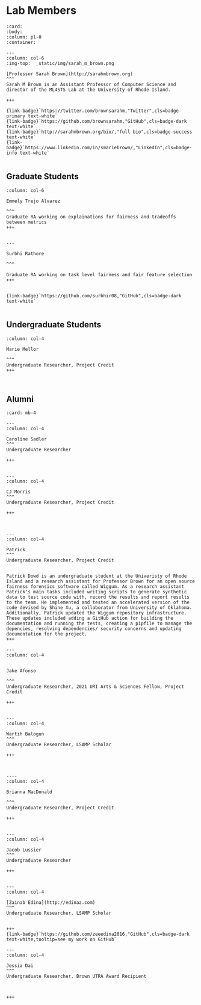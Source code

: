# Lab Members




````{panels}
:card:
:body:
:column: pl-0
:container:

---
:column: col-6
:img-top:  _static/img/sarah_m_brown.png

[Professor Sarah Brown](http://sarahmbrown.org)
^^^
Sarah M Brown is an Assistant Professor of Computer Science and director of the ML4STS Lab at the University of Rhode Island.

+++

{link-badge}`https://twitter.com/brownsarahm,"Twitter",cls=badge-primary text-white`
{link-badge}`https://github.com/brownsarahm,"GitHub",cls=badge-dark text-white`
{link-badge}`http://sarahmbrown.org/bio/,"full bio",cls=badge-success text-white`
{link-badge}`https://www.linkedin.com/in/smariebrown/,"LinkedIn",cls=badge-info text-white`


````

<!-- Previously she was a [Data Science Initiative](https://www.brown.edu/initiatives/data-science/) Postdoctoral Research Associate at Brown University affiliated to the Division of Applied Mathematics and hosted by Professor Bjorn Sandstede and a [Chancellor's Postdoctoral Fellow](https://diversity.berkeley.edu/programs-services/postdoctoral/about-cpfp) in Computer Science at the University of California, Berkeley with faculty mentor Professor [Mike Jordan](https://people.eecs.berkeley.edu/~jordan/). While at UC Berkeley, she was a member of the [Algorithmic Fairness and Opacity Group](https://afog.berkeley.edu/). She completed a BS in Electrical Engineering with a minor in Biomedical Engineering, a MS in Electrical and Computer Engineering and a PhD in Electrical Engineering all at Northeastern University. Her PhD was focused on Machine Learning for Psychology applications and supervised by [Jennifer Dy](http://www.ece.neu.edu/fac-ece/jdy/). Her graduate studies were supported by a Draper Laboratory Fellowship and a National Science Foundation Graduate Research Fellowship. Her other professional activities include teaching computational data analysis skills and pedagogy to researchers with The Carpentries. Previously she was treasurer on the Women in Machine Learning, Inc  Board of Directors and National Academic Excellence Chair on the National Society of Black Engineers Board of Directors. -->

<!-- {badge}`https://github.com/brownsarahm,"LinkedIn",cls=badge-info text-white,tooltip=see my work on GitHub` -->

<!-- https://jupyterbook.org/en/stable/content/content-blocks.html#panels -->

## Graduate Students

````{panels}
:column: col-6

Emmely Trejo Alvarez

^^^
Graduate RA working on explainations for fairness and tradeoffs between metrics
+++


---

Surbhi Rathore

^^^

Graduate RA working on task level fairness and fair feature selection
+++


{link-badge}`https://github.com/surbhir08,"GitHub",cls=badge-dark text-white`


````


## Undergraduate Students


````{panels}
:column: col-4

Marie Mellor

^^^
Undergraduate Researcher, Project Credit
+++



````


<!--
---
:column: col-4

Aiden Hill

^^^
Undergraduate Researcher
+++

---
:column: col-4

Linda Tran

^^^
Undergraduate Researcher, LSAMP Scholar
+++


 -->


## Alumni


````{panels}
:card: mb-4

---
:column: col-4

Caroline Sadler
^^^
Undergraduate Researcher

+++


---
:column: col-4

CJ Morris
^^^
Undergraduate Researcher, Project Credit

+++



---
:column: col-4

Patrick
^^^
Undergraduate Researcher, Project Credit


Patrick Dowd is an undergraduate student at the Univeristy of Rhode Island and a research assistant for Professor Brown for an open source fairness forensics software called Wiggum. As a research assistant Patrick's main tasks included writing scripts to generate synthetic data to test source code with, record the results and report results to the team. He implemented and tested an accelerated version of the code devised by Shine Xu, a collaborator from University of Oklahoma. Additionally, Patrick updated the Wiggum repository infrastructure. These updates included adding a GitHub action for building the documentation and running the tests, creating a pipfile to manage the depencies, resolving dependencies/ security concerns and updating documentation for the project.
+++

---
:column: col-4


Jake Afonso

^^^
Undergraduate Researcher, 2021 URI Arts & Sciences Fellow, Project Credit

+++


---
:column: col-4

Wartih Balogun
^^^
Undergraduate Researcher, LSAMP Scholar

+++



----
:column: col-4

Brianna MacDonald

^^^
Undergraduate Researcher, Project Credit

+++


---
:column: col-4

Jacob Lussier
^^^
Undergraduate Researcher

+++


---
:column: col-4

[Zainab Edina](http://edinaz.com)
^^^
Undergraduate Researcher, LSAMP Scholar


+++
{link-badge}`https://github.com/zeeedina2016,"GitHub",cls=badge-dark text-white,tooltip=see my work on GitHub`

---
:column: col-4

Jessia Dai
^^^
Undergraduate Researcher, Brown UTRA Award Recipient



+++


````
